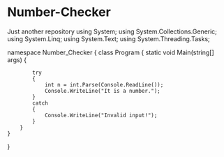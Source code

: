 # Number-Checker
Just another repository
using System;
using System.Collections.Generic;
using System.Linq;
using System.Text;
using System.Threading.Tasks;

namespace Number_Checker
{
    class Program
    {
        static void Main(string[] args)
        {

            try
            {
                int n = int.Parse(Console.ReadLine());
                Console.WriteLine("It is a number.");
            }
            catch 
            {
                Console.WriteLine("Invalid input!");
            }
        }
    }
}
